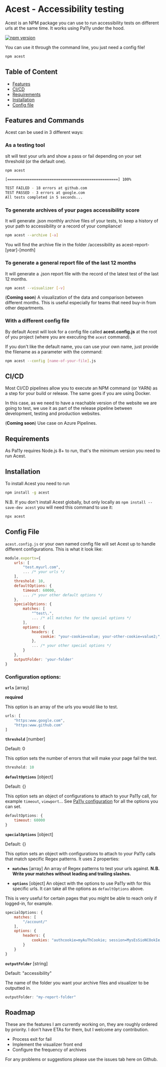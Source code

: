# Acest - Accessibility testing

Acest is an NPM package you can use to run accessibility tests on different urls at the same time. It works using Pa11y under the hood.

[![npm version](https://badge.fury.io/js/acest.svg)](https://badge.fury.io/js/acest)

You can use it through the command line, you just need a config file!

```sh
npm acest
```

## Table of Content
- [Features](#features)
- [CI/CD](#cicd)
- [Requirements](#requirements)
- [Installation](#installation)
- [Config file](#config)

Features and Commands
---------------------

Acest can be used in 3 different ways:

### As a testing tool

sIt will test your urls and show a pass or fail depending on your set threshold (or the default one).
```sh
npm acest

[==================================================] 100%

TEST FAILED - 18 errors at github.com
TEST PASSED - 3 errors at google.com
All tests completed in 5 seconds...
```

### To generate archives of your pages accessibility score

It will generate .json monthly archive files of your tests, to keep a history of your path to accessibility or a record of your compliance!
```sh
npm acest --archive [-a]
```
You will find the archive file in the folder /accessibility as acest-report-[year]-[month]

### To generate a general report file of the last 12 months

It will generate a .json report file with the record of the latest test of the last 12 months.
```sh
npm acest --visualizer [-v]
```
(**Coming soon**)
A visualization of the data and comparison between different months.
This is useful especially for teams that need buy-in from other departments.

### With a different config file

By default Acest will look for a config file called
**acest.config.js**
at the root of you project (where you are executing the `acest` command).

If you don't like the default name, you can use your own name, just provide the filename as a parameter with the command:

```sh
npm acest --config [name-of-your-file].js
```

CI/CD
-----
Most CI/CD pipelines allow you to execute an NPM command (or YARN) as a step for your build or release. The same goes if you are using Docker.

In this case, as we need to have a reachable version of the website we are going to test, we use it as part of the release pipeline between development, testing and production websites. 

(**Coming soon**)
Use case on Azure Pipelines.

Requirements
------------

As Pa11y requires Node.js 8+ to run, that's the minimum version you need to run Acest.

Installation
------------

To install Acest you need to run

```sh
npm install -g acest
```
N.B. If you don't install Acest globally, but only locally as `npm install --save-dev acest` you will need this command to use it:
```sh
npx acest
```

Config File
--------

`acest.config.js` or your own named config file will set Acest up to handle different configurations. This is what it look like:

```js
module.exports={
    urls: [
        "test.myurl.com",
        ... /* your urls */
    ],
    threshold: 10,
    defaultOptions: {
        timeout: 60000,
        ... /* your other default options */
    },
    specialOptions: {
        matches: [
            "^test\.",
            ... /* all matches for the special options */
        ],
        options: {
            headers: {
                cookie: "your-cookie=value; your-other-cookie=value2;",
            },
            ... /* your other special options */
        }
    },
    outputFolder: 'your-folder'
}
```
### Configuration options:

**`urls`** [array]

**required**

This option is an array of the urls you would like to test.

```js
urls: [
    "https:www.google.com",
    "https:www.github.com"
]
```

**`threshold`** [number]

Default: 0

This option sets the number of errors that will make your page fail the test.

```js
threshold: 10
```

**`defaultOptions`** [object]

Default: {}

This option sets an object of configurations to attach to your Pa11y call, for example `timeout`, `viewport`... See [Pa11y configuration](https://github.com/pa11y/pa11y#configuration) for all the options you can set.

```js
defaultOptions: {
    timeout: 60000
}
```

**`specialOptions`** [object]

Default: {}

This option sets an object with configurations to attach to your Pa11y calls that match specific Regex patterns. It uses 2 properties:

- **`matches`** [array]
An array of Regex patterns to test your urls against.
**N.B. Write your matches without leading and trailing slashes.** 

- **`options`** [object]
An object with the options to use Pa11y with for this specific urls. It can take all the options as `defaultOptions` above.

This is very useful for certain pages that you might be able to reach only if logged-in, for example.

```js
specialOptions: {
    matches: [
        "/account/"
    ],
    options: {
        headers: {
            cookies: "authcookie=myAuThCookie; session=MysEsSioNCOokIe;"
        }
    }
}
```

**`outputFolder`** [string]

Default: "accessibility"

The name of the folder you want your archive files and visualizer to be outputted in.

```js
outputFolder: "my-report-folder"
```

Roadmap
-------

These are the features I am currently working on, they are roughly ordered by priority.
I don't have ETAs for them, but I welcome any contribution.

- Process exit for fail
- Implement the visualizer front end
- Configure the frequency of archives

For any problems or suggestions please use the issues tab here on Github.